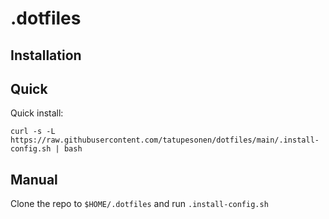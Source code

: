 # .dotfiles

## Installation
## Quick
Quick install:
```
curl -s -L https://raw.githubusercontent.com/tatupesonen/dotfiles/main/.install-config.sh | bash
```
## Manual
Clone the repo to `$HOME/.dotfiles` and run `.install-config.sh`
